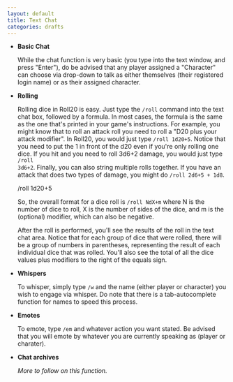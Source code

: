 ```yaml
---
layout: default
title: Text Chat
categories: drafts
---
```

* __Basic Chat__

  While the chat function is very basic (you type into the text window, and press "Enter"), do be advised that any player assigned a "Character" can choose via drop-down to talk as either themselves (their registered login name) or as their assigned character.

* __Rolling__
  
  Rolling dice in Roll20 is easy. Just type the <code>/roll</code> command into the text chat box, followed by a formula. In most cases, the formula is the same as the one that's printed in your game's instructions. For example, you might know that to roll an attack roll you need to roll a "D20 plus your attack modifier". In Roll20, you would just type <code>/roll 1d20+5</code>. Notice that you need to put the 1 in front of the d20 even if you're only rolling one dice. If you hit and you need to roll 3d6+2 damage, you would just type <code>/roll 3d6+2</code>. Finally, you can also string multiple rolls together. If you have an attack that does two types of damage, you might do <code>/roll 2d6+5 + 1d8</code>.

  <div class='diceroller'>/roll 1d20+5</div>

  So, the overall format for a dice roll is <code>/roll NdX+m</code> where N is the number of dice to roll, X is the number of sides of the dice, and m is the (optional) modifier, which can also be negative.

  After the roll is performed, you'll see the results of the roll in the text chat area. Notice that for each group of dice that were rolled, there will be a group of numbers in parentheses, representing the result of each individual dice that was rolled. You'll also see the total of all the dice values plus modifiers to the right of the equals sign.

* __Whispers__

  To whisper, simply type <code>/w</code> and the name (either player or character) you wish to engage via whisper.  Do note that there is a tab-autocomplete function for names to speed this process.

* __Emotes__

  To emote, type <code>/em</code> and whatever action you want stated.  Be advised that you will emote by whatever you are currently speaking as (player or charater).

* __Chat archives__

  _More to follow on this function._